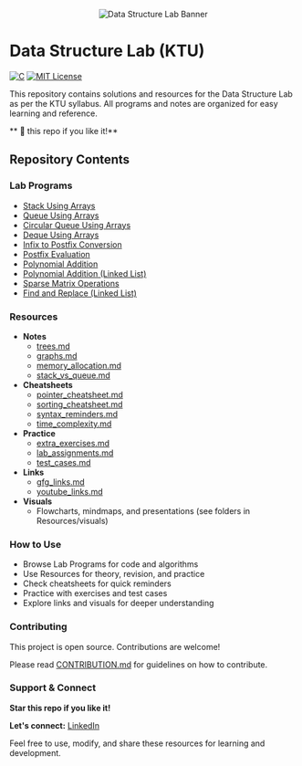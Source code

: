 
<p align="center">
	<img src="https://github.com/sjsreehari/Data-Structure-Lab/blob/main/Resources/visuals/ppt/image.png?raw=true" alt="Data Structure Lab Banner"/>
</p>

# Data Structure Lab (KTU)

[![C](https://img.shields.io/badge/C-Data%20Structures-blue)](https://en.wikipedia.org/wiki/C_(programming_language))
[![MIT License](https://img.shields.io/badge/License-MIT-green)](https://opensource.org/licenses/MIT)

This repository contains solutions and resources for the Data Structure Lab as per the KTU syllabus. All programs and notes are organized for easy learning and reference.

** 🌟 this repo if you like it!**

## Repository Contents

### Lab Programs

- [Stack Using Arrays](./Lab%20Programs/Stack%20Using%20Arrays)
- [Queue Using Arrays](./Lab%20Programs/Queue%20Using%20Arrays)
- [Circular Queue Using Arrays](./Lab%20Programs/Circular%20Queue%20Using%20Arrays)
- [Deque Using Arrays](./Lab%20Programs/Deque%20Using%20Arrays)
- [Infix to Postfix Conversion](./Lab%20Programs/Infix%20to%20Postfix%20Conversion)
- [Postfix Evaluation](./Lab%20Programs/Postfix%20Evaluation)
- [Polynomial Addition](./Lab%20Programs/Polynomial%20Addition)
- [Polynomial Addition (Linked List)](./Lab%20Programs/Polynomial%20Addition%20%5B%20Linked%20List%20%5D)
- [Sparse Matrix Operations](./Lab%20Programs/Sparse%20Matrix%20Operations)
- [Find and Replace (Linked List)](./Lab%20Programs/Find%20and%20Replace%20%5B%20Linked%20List%20%5D)

### Resources

- **Notes**
	- [trees.md](./Resources/notes/trees.md)
	- [graphs.md](./Resources/notes/graphs.md)
	- [memory_allocation.md](./Resources/notes/memory_allocation.md)
	- [stack_vs_queue.md](./Resources/notes/stack_vs_queue.md)
- **Cheatsheets**
	- [pointer_cheatsheet.md](./Resources/cheatsheets/pointer_cheatsheet.md)
	- [sorting_cheatsheet.md](./Resources/cheatsheets/sorting_cheatsheet.md)
	- [syntax_reminders.md](./Resources/cheatsheets/syntax_reminders.md)
	- [time_complexity.md](./Resources/cheatsheets/time_complexity.md)
- **Practice**
	- [extra_exercises.md](./Resources/practice/extra_exercises.md)
	- [lab_assignments.md](./Resources/practice/lab_assignments.md)
	- [test_cases.md](./Resources/practice/test_cases.md)
- **Links**
	- [gfg_links.md](./Resources/links/gfg_links.md)
	- [youtube_links.md](./Resources/links/youtube_links.md)
- **Visuals**
	- Flowcharts, mindmaps, and presentations (see folders in Resources/visuals)

### How to Use

- Browse Lab Programs for code and algorithms
- Use Resources for theory, revision, and practice
- Check cheatsheets for quick reminders
- Practice with exercises and test cases
- Explore links and visuals for deeper understanding

### Contributing

This project is open source. Contributions are welcome!

Please read [CONTRIBUTION.md](./CONTRIBUTION.md) for guidelines on how to contribute.

### Support & Connect

**Star this repo if you like it!**

**Let's connect:** [LinkedIn](https://www.linkedin.com/in/sreeharisj/)

Feel free to use, modify, and share these resources for learning and development.
